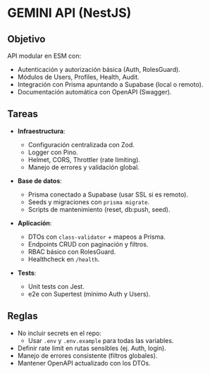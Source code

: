 # GEMINI API (NestJS)

## Objetivo
API modular en ESM con:
- Autenticación y autorización básica (Auth, RolesGuard).
- Módulos de Users, Profiles, Health, Audit.
- Integración con Prisma apuntando a Supabase (local o remoto).
- Documentación automática con OpenAPI (Swagger).

## Tareas
- **Infraestructura**:
  - Configuración centralizada con Zod.
  - Logger con Pino.
  - Helmet, CORS, Throttler (rate limiting).
  - Manejo de errores y validación global.

- **Base de datos**:
  - Prisma conectado a Supabase (usar SSL si es remoto).
  - Seeds y migraciones con `prisma migrate`.
  - Scripts de mantenimiento (reset, db:push, seed).

- **Aplicación**:
  - DTOs con `class-validator` + mapeos a Prisma.
  - Endpoints CRUD con paginación y filtros.
  - RBAC básico con RolesGuard.
  - Healthcheck en `/health`.

- **Tests**:
  - Unit tests con Jest.
  - e2e con Supertest (mínimo Auth y Users).

## Reglas
- No incluir secrets en el repo:
  - Usar `.env` y `.env.example` para todas las variables.
- Definir rate limit en rutas sensibles (ej. Auth, login).
- Manejo de errores consistente (filtros globales).
- Mantener OpenAPI actualizado con los DTOs.
